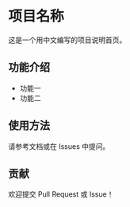 # 项目名称

这是一个用中文编写的项目说明首页。

## 功能介绍
- 功能一
- 功能二

## 使用方法
请参考文档或在 Issues 中提问。

## 贡献
欢迎提交 Pull Request 或 Issue！
